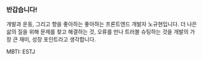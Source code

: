 
 

### 반갑습니다!

개발과 운동, 그리고 향을 좋아하는 좋아하는 프론트엔드 개발자 노규현입니다. 더 나은 삶의 질을 위해 문제를 찾고 해결하는 것, 오류를 만나 트러블 슈팅하는 것을 개발의 가장 큰 재미, 성장 포인트라고 생각합니다.

MBTI: ESTJ

<!-- 
**rxxdo/rxxdo** is a ✨ _special_ ✨ repository because its `README.md` (this file) appears on your GitHub profile.

Here are some ideas to get you started:

- 🔭 I’m currently working on ...
- 🌱 I’m currently learning ...
- 👯 I’m looking to collaborate on ...
- 🤔 I’m looking for help with ...
- 💬 Ask me about ...
- 📫 How to reach me: ...
- 😄 Pronouns: ...
- ⚡ Fun fact: ...
 -->
